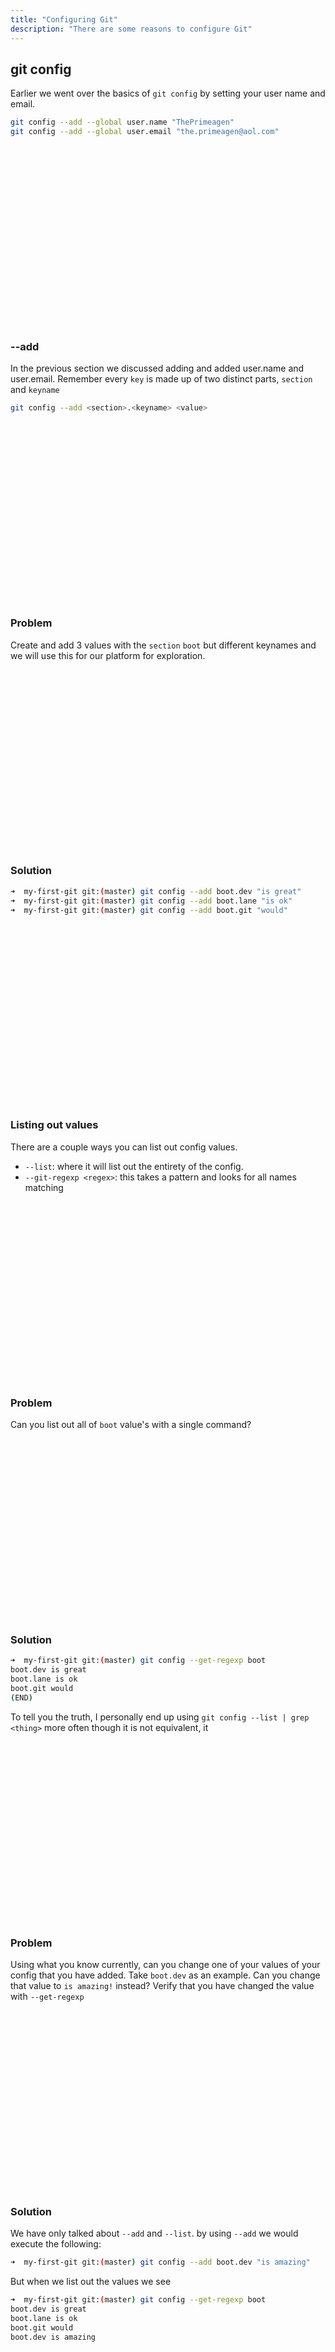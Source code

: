 ```yaml
---
title: "Configuring Git"
description: "There are some reasons to configure Git"
---
```


## git config
Earlier we went over the basics of `git config` by setting your user name and
email.

```bash
git config --add --global user.name "ThePrimeagen"
git config --add --global user.email "the.primeagen@aol.com"
```

<br>
<br>
<br>
<br>
<br>
<br>
<br>
<br>
<br>
<br>
<br>
<br>
<br>
<br>
<br>
<br>
<br>

### --add
In the previous section we discussed adding and added user.name and user.email.
Remember every `key` is made up of two distinct parts, `section` and `keyname`

```bash
git config --add <section>.<keyname> <value>
```

<br>
<br>
<br>
<br>
<br>
<br>
<br>
<br>
<br>
<br>
<br>
<br>
<br>
<br>
<br>
<br>
<br>

### Problem
Create and add 3 values with the `section` `boot` but different keynames and we
will use this for our platform for exploration.

<br>
<br>
<br>
<br>
<br>
<br>
<br>
<br>
<br>
<br>
<br>
<br>
<br>
<br>
<br>
<br>
<br>

### Solution
```bash
➜  my-first-git git:(master) git config --add boot.dev "is great"
➜  my-first-git git:(master) git config --add boot.lane "is ok"
➜  my-first-git git:(master) git config --add boot.git "would"
```

<br>
<br>
<br>
<br>
<br>
<br>
<br>
<br>
<br>
<br>
<br>
<br>
<br>
<br>
<br>
<br>
<br>

### Listing out values
There are a couple ways you can list out config values.
* `--list`: where it will list out the entirety of the config.
* `--git-regexp <regex>`: this takes a pattern and looks for all names matching

<br>
<br>
<br>
<br>
<br>
<br>
<br>
<br>
<br>
<br>
<br>
<br>
<br>
<br>
<br>
<br>
<br>

### Problem
Can you list out all of `boot` value's with a single command?

<br>
<br>
<br>
<br>
<br>
<br>
<br>
<br>
<br>
<br>
<br>
<br>
<br>
<br>
<br>
<br>
<br>

### Solution
```bash
➜  my-first-git git:(master) git config --get-regexp boot
boot.dev is great
boot.lane is ok
boot.git would
(END)
```

To tell you the truth, I personally end up using `git config --list | grep
<thing>` more often though it is not equivalent, it

<br>
<br>
<br>
<br>
<br>
<br>
<br>
<br>
<br>
<br>
<br>
<br>
<br>
<br>
<br>
<br>
<br>

### Problem
Using what you know currently, can you change one of your values of your config
that you have added.  Take `boot.dev` as an example.  Can you change that value
to `is amazing!` instead?  Verify that you have changed the value with
`--get-regexp`

<br>
<br>
<br>
<br>
<br>
<br>
<br>
<br>
<br>
<br>
<br>
<br>
<br>
<br>
<br>
<br>
<br>

### Solution
We have only talked about `--add` and `--list`.  by using `--add` we would
execute the following:

```bash
➜  my-first-git git:(master) git config --add boot.dev "is amazing"
```

But when we list out the values we see

```bash
➜  my-first-git git:(master) git config --get-regexp boot
boot.dev is great
boot.lane is ok
boot.git would
boot.dev is amazing
```

<br>
<br>
<br>
<br>
<br>
<br>
<br>
<br>
<br>
<br>
<br>
<br>
<br>
<br>
<br>
<br>
<br>

### Problem
What has happened here?

This may come as a bit of a surprise but config keys are not unique.  You can
have the same key more than once.

instead of using `--list` lets use `--get <key>` and see what comes out

<br>
<br>
<br>
<br>
<br>
<br>
<br>
<br>
<br>
<br>
<br>
<br>
<br>
<br>
<br>
<br>
<br>

### Solution
```bash
➜  my-first-git git:(master) git config --get boot.dev
is amazing
```

Notice that it got the latest value.  This seems pretty reasonable default.
You can get all of the values of a key by using `--get-all`

<br>
<br>
<br>
<br>
<br>
<br>
<br>
<br>
<br>
<br>
<br>
<br>
<br>
<br>
<br>
<br>
<br>

### Unsetting
You can "unset" a value and you can remove an entire section.  Lets do both.

`--unset`: Unsets one key
`--unset-all`: Unsets all matching keys

<br>
<br>
<br>
<br>
<br>
<br>
<br>
<br>
<br>
<br>
<br>
<br>
<br>
<br>
<br>
<br>
<br>

### Problem
Use `--unset` and remove a duplicate key.  Then use any command you can think
of to see what key was removed by git's `--unset`

### Solution
```bash
➜  my-first-git git:(master) git config --unset boot.dev
warning: boot.dev has multiple values
```

Notice that we get a warning.  Does this mean we have removed one of the key
value pairs?  Or all of them?  Well lets list out what we have

```bash
➜  my-first-git git:(master) git config --get-all boot.dev
is great
is amazing
(END)
```

That means we did not delete a single key!  You cannot unset when there are
multiple keys.

<br>
<br>
<br>
<br>
<br>
<br>
<br>
<br>
<br>
<br>
<br>
<br>
<br>
<br>
<br>
<br>
<br>

### Problem
Repeat above but use `--unset-all`

<br>
<br>
<br>
<br>
<br>
<br>
<br>
<br>
<br>
<br>
<br>
<br>
<br>
<br>
<br>
<br>
<br>

### Solution
```bash
➜  my-first-git git:(master) git config --unset-all boot.dev
➜  my-first-git git:(master) git config --get boot.dev
```

<br>
<br>
<br>
<br>
<br>
<br>
<br>
<br>
<br>
<br>
<br>
<br>
<br>
<br>
<br>
<br>
<br>

### Problem
Yeah!  We were able to unset all of boot.dev's values!  We can unset all boot.*
values by using `--remove-section`.  Remember a `key` is actually two parts.

`<section>.<key>`.  So remove the entire `boot` namespace

If you don't know how to use `--remove-section`, jump into the main page and
use search to find the section

<br>
<br>
<br>
<br>
<br>
<br>
<br>
<br>
<br>
<br>
<br>
<br>
<br>
<br>
<br>
<br>
<br>

### Solution
```bash
➜  my-first-git git:(master) git config --remove-section boot
➜  my-first-git git:(master) git config --get-regexp boot

(END)
```

We have removed all the `boot` keys!  Lets go!

<br>
<br>
<br>
<br>
<br>
<br>
<br>
<br>
<br>
<br>
<br>
<br>
<br>
<br>
<br>
<br>
<br>

### Locations
We have briefly touched on location.  There are several locations for git
configs and they merge together to produce your final config.

The locations are:
--system, --global, --local, --worktree and you can provide a file path for the
config via --file <filename>

When we added our user.name and email, we did it for all of our projects
through --global, whereas our `boot` additions were --local since we didn't
specify where to add them to.

You can use `--local` and `--global` when using `--get`, `--list`, `--add`, and `--unset`.

<br>
<br>
<br>
<br>
<br>
<br>
<br>
<br>
<br>
<br>
<br>
<br>
<br>
<br>
<br>
<br>
<br>

### Problem
Try adding the same key `boot.dev` to `--local` and `--global` locations (one
at a time) and see what happens when you execute `--list` and `--get-regexp`

add to `--global` first

<br>
<br>
<br>
<br>
<br>
<br>
<br>
<br>
<br>
<br>
<br>
<br>
<br>
<br>
<br>
<br>
<br>

### Solution
```bash
➜  my-first-git git:(master) git config --global --add boot.dev "is amazing"
➜  my-first-git git:(master) git config --local --add boot.dev "is amazing2"
➜  my-first-git git:(master) git config --get-regexp boot
boot.dev is amazing
boot.dev is amazing2
(END)

➜  my-first-git git:(master) git config --list --local
core.repositoryformatversion=0
core.filemode=true
core.bare=false
core.logallrefupdates=true
boot.dev=is amazing2
(END)
```

Notice that using `--local` with `--list` allows us to see just the local
values, but there is nothing preventing a global and a local value showing up.

<br>
<br>
<br>
<br>
<br>
<br>
<br>
<br>
<br>
<br>
<br>
<br>
<br>
<br>
<br>
<br>
<br>

### Problem
But what about `--get`?  Does that choose the "latest" or does it choose
differently?  Can you suss out the ordering mechanism for what value is
retrieved via `--get`?

<br>
<br>
<br>
<br>
<br>
<br>
<br>
<br>
<br>
<br>
<br>
<br>
<br>
<br>
<br>
<br>
<br>

### Solution

```bash
➜  my-first-git git:(master) git config --get boot.dev
is amazing2
```

That grabs the local version, but I also added it second.  Lets add another
Global property and see if we still grab local first

```bash
➜  my-first-git git:(master) git config --global --add boot.dev "is amazing3"
➜  my-first-git git:(master) git config --get boot.dev
is amazing2
```

So that means the following:
1. grabs from more specific to less specific
1. gets the latest value from the most specific category

### Like all of programming
Git config probably at one point seemed a bit weird and you executed one
command that long time ago and you haven't done anything since.

<br>
<br>

As you can see, config is really simple now that we have taken the time to
learn it.  As always I encourage you to review the git manual

<br>
<br>
<br>
<br>
<br>
<br>
<br>
<br>
<br>
<br>
<br>
<br>
<br>
<br>
<br>
<br>
<br>


### Problem
Lets rename our `master` branch to `trunk`.  Now we want to do this globally
and not just for our specific project so we need to make sure we set correct
flags:  set the key `init.defaultBranch` to the value of `trunk`, globally.

<br>
<br>
<br>
<br>
<br>
<br>
<br>
<br>
<br>
<br>
<br>
<br>
<br>
<br>
<br>
<br>
<br>

### Solution
```bash
git config --global init.defaultBranch trunk
```
This will change the default setting for all projects going forward.  This does
not mean that our current git projects have changed.  Current projects will
have to rename and push to their remotes.

<br>
<br>
<br>
<br>
<br>
<br>
<br>
<br>
<br>
<br>
<br>
<br>
<br>
<br>
<br>
<br>
<br>

### Lets try it out!
Lets try creating a new git repository.  You will want to do this part as we
will use this project for the rest of the course.

```bash
cd to/where/i/create/projects/at
mkdir hello-git
cd hello-git
git init
```

Whatever name you have chosen should show up now as the default branch!

```bash
➜  hello-git git init
Initialized empty Git repository in /home/ThePrimeagen/personal/hello-git/.git/
➜  hello-git git:(trunk)
```

<br>
<br>
<br>
<br>
<br>
<br>
<br>
<br>
<br>
<br>
<br>
<br>
<br>
<br>
<br>
<br>
<br>

